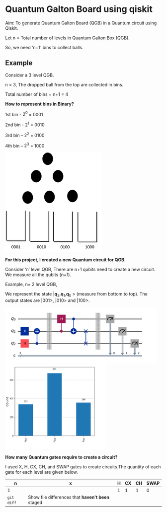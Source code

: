 # Quantum Galton Board using qiskit
Aim: To generate Quantum Galton Board (QGB) in a Quantum circuit using Qiskit.

Let   n = Total number of levels in Quantum Galton Box (QGB).

So, we need ‘n+1’ bins to collect balls. 
## Example
Consider a 3 level QGB.
   
   n = 3, The dropped ball from the top are collected in bins.

   Total number of bins = n+1 = 4

   **How to represent bins in Binary?** 
   
   1st bin - $2^0$ = 0001
   
   2nd bin - $2^1$ = 0010
   
   3rd bin – $2^2$ = 0100
   
   4th bin – $2^3$ = 1000
   
 ![image](https://github.com/basid4739/Qwomanium-2025/blob/main/QGB.png?raw=true)
   

**For this project, I created a new Quantum circuit for QGB.** 

Consider ‘n’ level QGB, There are n+1 qubits need to create a new circuit. We measure all the qubits (n+1).

Example, n= 2 level QGB,

We represent the state |**q**<sub>2</sub>,**q**<sub>1</sub>,**q**<sub>0</sub> > (measure from bottom to top). The output states are |001>, |010> and |100>. 

![image](https://github.com/basid4739/Qwomanium-2025/blob/main/2_level.png)
![image](https://github.com/basid4739/Qwomanium-2025/blob/main/2_level_output.png)

**How many Quantum gates require to create a circuit?**

I used X, H, CX, CH, and SWAP gates to create circuits.The quantity of each gate for each level are given below.

| n | x | H | CX | CH | SWAP |
| --| --| --| -- | -- | ---  |
|1||1|1|1|0|0|
| `git diff` | Show file differences that **haven't been** staged |

  




